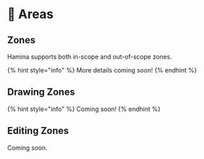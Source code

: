 # 📍 Areas

## Zones

Hamina supports both in-scope and out-of-scope zones.

{% hint style="info" %}
More details coming soon!
{% endhint %}

## Drawing Zones

{% hint style="info" %}
Coming soon!
{% endhint %}

## Editing Zones

Coming soon.
